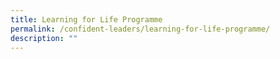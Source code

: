 ```yaml
---
title: Learning for Life Programme
permalink: /confident-leaders/learning-for-life-programme/
description: ""
---
```

